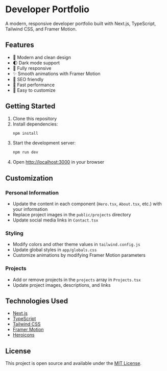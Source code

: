 # Developer Portfolio

A modern, responsive developer portfolio built with Next.js, TypeScript, Tailwind CSS, and Framer Motion.

## Features

- 🎨 Modern and clean design
- 🌓 Dark mode support
- 📱 Fully responsive
- ✨ Smooth animations with Framer Motion
- 🎯 SEO friendly
- 🚀 Fast performance
- 🔧 Easy to customize

## Getting Started

1. Clone this repository
2. Install dependencies:
   ```bash
   npm install
   ```
3. Start the development server:
   ```bash
   npm run dev
   ```
4. Open [http://localhost:3000](http://localhost:3000) in your browser

## Customization

### Personal Information
- Update the content in each component (`Hero.tsx`, `About.tsx`, etc.) with your information
- Replace project images in the `public/projects` directory
- Update social media links in `Contact.tsx`

### Styling
- Modify colors and other theme values in `tailwind.config.js`
- Update global styles in `app/globals.css`
- Customize animations by modifying Framer Motion parameters

### Projects
- Add or remove projects in the `projects` array in `Projects.tsx`
- Update project images, descriptions, and links

## Technologies Used

- [Next.js](https://nextjs.org/)
- [TypeScript](https://www.typescriptlang.org/)
- [Tailwind CSS](https://tailwindcss.com/)
- [Framer Motion](https://www.framer.com/motion/)
- [Heroicons](https://heroicons.com/)

## License

This project is open source and available under the [MIT License](LICENSE). 